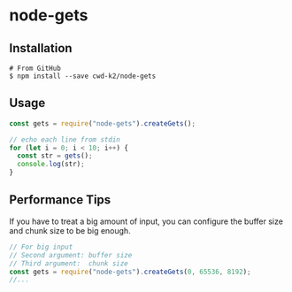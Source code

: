 # node-gets

## Installation

```
# From GitHub
$ npm install --save cwd-k2/node-gets
```

## Usage

```js
const gets = require("node-gets").createGets();

// echo each line from stdin
for (let i = 0; i < 10; i++) {
  const str = gets();
  console.log(str);
}
```

## Performance Tips

If you have to treat a big amount of input, you can configure the buffer size and chunk size to be big enough.

```js
// For big input
// Second argument: buffer size
// Third argument:  chunk size
const gets = require("node-gets").createGets(0, 65536, 8192);
//...
```
